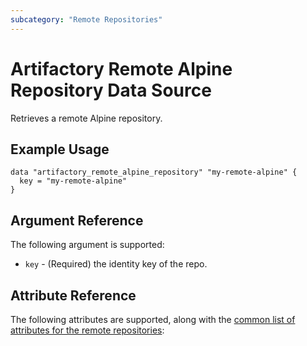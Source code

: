 ```yaml
---
subcategory: "Remote Repositories"
---
```

# Artifactory Remote Alpine Repository Data Source

Retrieves a remote Alpine repository.

## Example Usage

```hcl
data "artifactory_remote_alpine_repository" "my-remote-alpine" {
  key = "my-remote-alpine"
}
```

## Argument Reference

The following argument is supported:

* `key` - (Required) the identity key of the repo.

## Attribute Reference

The following attributes are supported, along with the [common list of attributes for the remote repositories](remote.md):
